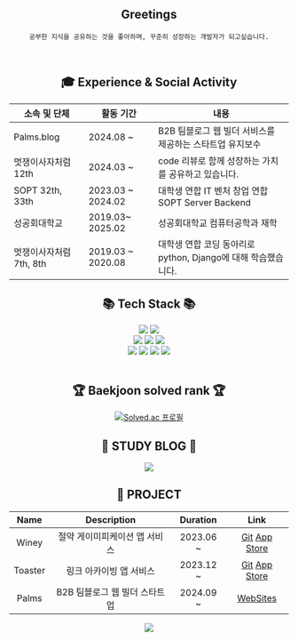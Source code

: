 <div align="center">
    <h2>Greetings</h2>
	
	공부한 지식을 공유하는 것을 좋아하며, 꾸준히 성장하는 개발자가 되고싶습니다.
<br>
<h2>🎓 Experience & Social Activity</h2>

|소속 및 단체|활동 기간|내용|
|---|---|---|
|Palms.blog|2024.08 ~ | B2B 팀블로그 웹 빌더 서비스를 제공하는 스타트업 유지보수 |
|멋쟁이사자처럼 12th|2024.03 ~ | code 리뷰로 함께 성장하는 가치를 공유하고 있습니다. |
|SOPT 32th, 33th|2023.03 ~ 2024.02 | 대학생 연합 IT 벤처 창업 연합 SOPT Server Backend |
|성공회대학교| 2019.03~ 2025.02 | 성공회대학교 컴퓨터공학과 재학 |
|멋쟁이사자처럼 7th, 8th|2019.03 ~ 2020.08| 대학생 연합 코딩 동아리로 python, Django에 대해 학습했습니다. |


<div align="center">
    <h2>📚 Tech Stack 📚</h2>
</div>
<div align="center">
	<img src="https://img.shields.io/badge/Java-007396?style=flat&logo=Conda-Forge&logoColor=white" />
	<img src="https://img.shields.io/badge/Spring-6DB33F?style=flat&logo=Spring&logoColor=white" />
	<br>
	<img src="https://img.shields.io/badge/Oracle%20SQL-F80000?style=flat&logo=Oracle&logoColor=white" />
	<img src="https://img.shields.io/badge/MySQL-4479A1?style=flat&logo=MySQL&logoColor=white" />
	<img src="https://img.shields.io/badge/Linux-FCC624?style=flat&logo=Linux&logoColor=white" />
  <br>
  <img src="https://img.shields.io/badge/Django-092E20?style=flat&logo=Django&logoColor=white" />
  <img src="https://img.shields.io/badge/Python-3776AB?style=flat&logo=Python&logoColor=white" />
  <img src="https://img.shields.io/badge/OpenCV-5C3EE8?style=flat&logo=OpenCV&logoColor=white" />
  <img src="https://img.shields.io/badge/Google%20Colab-F9AB00?style=flat&logo=Google Colab&logoColor=white" /> 
</div>
  
<br>
<div align=center>
	<h2>🏆 Baekjoon solved rank 🏆</h2>
	
[![Solved.ac 프로필](http://mazassumnida.wtf/api/v2/generate_badge?boj=sss4920)](https://solved.ac/sss4920)
</div>
<div align=center>
	<h2>🎨 STUDY BLOG 🎨</h2>
</div>
<div align=center>
	<a href="https://blog.naver.com/sss4920">
		<img src="https://img.shields.io/badge/Blog-03C75A?style=flat&logo=Naver&logoColor=white" />
	</a>
	<br>
</div>
<div align=center>
    <h2> 📑 PROJECT </h2>
    
|Name|Description|Duration|Link|
|:---:|:------:|:----:|:---:|
|Winey|절약 게이미피케이션 앱 서비스|2023.06 ~ |[Git](https://github.com/team-winey/Winey-Server)  [App Store](https://apps.apple.com/kr/app/%EC%9C%84%EB%8B%88-%EC%89%BD%EA%B3%A0-%EC%9E%AC%EB%B0%8C%EB%8A%94-%EA%B8%8D%EC%A0%95%EC%A0%81-%EC%86%8C%EB%B9%84%EC%8A%B5%EA%B4%80-%ED%98%95%EC%84%B1/id6463294662)|
|Toaster|링크 아카이빙 앱 서비스|2023.12 ~ |[Git](https://github.com/Link-MIND/TOASTER-Server) [App Store](https://apps.apple.com/kr/app/toaster-%ED%86%A0%EC%8A%A4%ED%84%B0-%EB%A7%81%ED%81%AC-%EC%95%84%EC%B9%B4%EC%9D%B4%EB%B9%99-%EB%A6%AC%EB%A7%88%EC%9D%B8%EB%93%9C/id6476194200)| 
|Palms|B2B 팀블로그 웹 빌더 스타트업|2024.09 ~ |[WebSites](https://www.palms.blog/)|
</div>


<div align=center>
  <img src="https://github-readme-stats.vercel.app/api?username=sss4920&show_icons=true">
</div>
